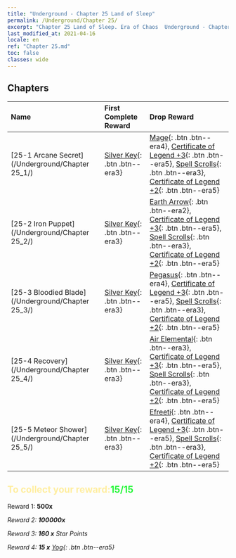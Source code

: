 ```yaml
---
title: "Underground - Chapter 25 Land of Sleep"
permalink: /Underground/Chapter 25/
excerpt: "Chapter 25 Land of Sleep. Era of Chaos  Underground - Chapter 25. Land of Sleep"
last_modified_at: 2021-04-16
locale: en
ref: "Chapter 25.md"
toc: false
classes: wide
---
```


## Chapters

  | Name |  First Complete Reward | Drop Reward |
  |:------------|:------------|:------------| 
  | [25-1 Arcane Secret](/Underground/Chapter 25_1/) | [Silver Key](/Items/con_693/){: .btn .btn--era3} | [Mage](/Items/unt_238/){: .btn .btn--era4}, [Certificate of Legend +3](/Items/mat_88/){: .btn .btn--era5}, [Spell Scrolls](/Items/con_694/){: .btn .btn--era3}, [Certificate of Legend +2](/Items/mat_81/){: .btn .btn--era5} |
  | [25-2 Iron Puppet](/Underground/Chapter 25_2/) | [Silver Key](/Items/con_693/){: .btn .btn--era3} | [Earth Arrow](/Items/her_464/){: .btn .btn--era2}, [Certificate of Legend +3](/Items/mat_88/){: .btn .btn--era5}, [Spell Scrolls](/Items/con_694/){: .btn .btn--era3}, [Certificate of Legend +2](/Items/mat_81/){: .btn .btn--era5} |
  | [25-3 Bloodied Blade](/Underground/Chapter 25_3/) | [Silver Key](/Items/con_693/){: .btn .btn--era3} | [Pegasus](/Items/unt_202/){: .btn .btn--era4}, [Certificate of Legend +3](/Items/mat_88/){: .btn .btn--era5}, [Spell Scrolls](/Items/con_694/){: .btn .btn--era3}, [Certificate of Legend +2](/Items/mat_81/){: .btn .btn--era5} |
  | [25-4 Recovery](/Underground/Chapter 25_4/) | [Silver Key](/Items/con_693/){: .btn .btn--era3} | [Air Elemental](/Items/her_448/){: .btn .btn--era3}, [Certificate of Legend +3](/Items/mat_88/){: .btn .btn--era5}, [Spell Scrolls](/Items/con_694/){: .btn .btn--era3}, [Certificate of Legend +2](/Items/mat_81/){: .btn .btn--era5} |
  | [25-5 Meteor Shower](/Underground/Chapter 25_5/) | [Silver Key](/Items/con_693/){: .btn .btn--era3} | [Efreeti](/Items/unt_231/){: .btn .btn--era4}, [Certificate of Legend +3](/Items/mat_88/){: .btn .btn--era5}, [Spell Scrolls](/Items/con_694/){: .btn .btn--era3}, [Certificate of Legend +2](/Items/mat_81/){: .btn .btn--era5} |


## <span style="color: #ffeea0">To collect your reward:</span><span style="color: #27f73a">15/15</span>

 Reward 1:  **500x** <i class="fas fa-gem"/>

 Reward 2:  **100000x** <i class="fas fa-coins"/>

 Reward 3: **160 x** Star Points

 Reward 4: **15 x** [Yog](/Items/her_377/){: .btn .btn--era5}

